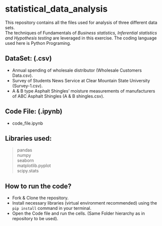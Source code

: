 # statistical_data_analysis
This repository contains all the files used for analysis of three different data sets.<br>
The techniques of Fundamentals of *Business statistics, Inferential statistics and Hypothesis testing* are leveraged in this exercise.
The coding language used here is Python Programing.

## DataSet: (.csv)
- Annual spending of wholesale distributor (Wholesale Customers Data.csv).
- Survey of Students News Service at Clear Mountain State University (Survey-1.csv).
- A &amp; B type Asphalt Shingles’ moisture measurements of manufacturers of ABC Asphalt Shingles (A & B shingles.csv).

## Code File: (.ipynb)
- code_file.ipynb

## Libraries used:
> pandas<br>
> numpy<br>
> seaborn<br>
> matplotlib.pyplot<br>
> scipy.stats<br>

## How to run the code?
- Fork & Clone the repository.
- Install necessary libraries (virtual environment recommended) using the `pip install` command in your terminal.
- Open the Code file and run the cells. (Same Folder hierarchy as in repository to be used).
 


